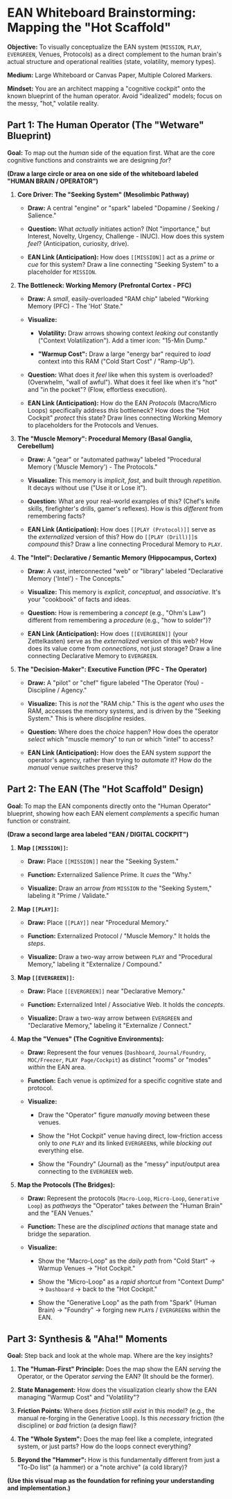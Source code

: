 # EAN Whiteboard Brainstorming: Mapping the "Hot Scaffold"

**Objective:** To visually conceptualize the EAN system (`MISSION`, `PLAY`, `EVERGREEN`, Venues, Protocols) as a direct complement to the human brain's actual structure and operational realities (state, volatility, memory types).

**Medium:** Large Whiteboard or Canvas Paper, Multiple Colored Markers.

**Mindset:** You are an architect mapping a "cognitive cockpit" onto the known blueprint of the human operator. Avoid "idealized" models; focus on the messy, "hot," volatile reality.

## Part 1: The Human Operator (The "Wetware" Blueprint)

**Goal:** To map out the _human_ side of the equation first. What are the core cognitive functions and constraints we are designing _for_?

**(Draw a large circle or area on one side of the whiteboard labeled "HUMAN BRAIN / OPERATOR")**

1. **Core Driver: The "Seeking System" (Mesolimbic Pathway)**
    
    - **Draw:** A central "engine" or "spark" labeled "Dopamine / Seeking / Salience."
        
    - **Question:** What _actually_ initiates action? (Not "importance," but Interest, Novelty, Urgency, Challenge - INUC). How does this system _feel_? (Anticipation, curiosity, drive).
        
    - **EAN Link (Anticipation):** How does `[[MISSION]]` act as a _prime_ or _cue_ for this system? Draw a line connecting "Seeking System" to a placeholder for `MISSION`.
        
2. **The Bottleneck: Working Memory (Prefrontal Cortex - PFC)**
    
    - **Draw:** A _small_, easily-overloaded "RAM chip" labeled "Working Memory (PFC) - The 'Hot' State."
        
    - **Visualize:**
        
        - **Volatility:** Draw arrows showing context _leaking out_ constantly ("Context Volatilization"). Add a timer icon: "15-Min Dump."
            
        - **"Warmup Cost":** Draw a large "energy bar" required to _load_ context into this RAM ("Cold Start Cost" / "Ramp-Up").
            
    - **Question:** What does it _feel_ like when this system is overloaded? (Overwhelm, "wall of awful"). What does it feel like when it's "hot" and "in the pocket"? (Flow, effortless execution).
        
    - **EAN Link (Anticipation):** How do the EAN _Protocols_ (Macro/Micro Loops) specifically address _this_ bottleneck? How does the "Hot Cockpit" _protect_ this state? Draw lines connecting Working Memory to placeholders for the Protocols and Venues.
        
3. **The "Muscle Memory": Procedural Memory (Basal Ganglia, Cerebellum)**
    
    - **Draw:** A "gear" or "automated pathway" labeled "Procedural Memory ('Muscle Memory') - The Protocols."
        
    - **Visualize:** This memory is _implicit_, _fast_, and built through _repetition_. It decays without use ("Use it or Lose it").
        
    - **Question:** What are your real-world examples of this? (Chef's knife skills, firefighter's drills, gamer's reflexes). How is this _different_ from remembering facts?
        
    - **EAN Link (Anticipation):** How does `[[PLAY (Protocol)]]` serve as the _externalized_ version of this? How do `[[PLAY (Drill)]]`s _compound_ this? Draw a line connecting Procedural Memory to `PLAY`.
        
4. **The "Intel": Declarative / Semantic Memory (Hippocampus, Cortex)**
    
    - **Draw:** A vast, interconnected "web" or "library" labeled "Declarative Memory ('Intel') - The Concepts."
        
    - **Visualize:** This memory is _explicit_, _conceptual_, and _associative_. It's your "cookbook" of facts and ideas.
        
    - **Question:** How is remembering a _concept_ (e.g., "Ohm's Law") different from remembering a _procedure_ (e.g., "how to solder")?
        
    - **EAN Link (Anticipation):** How does `[[EVERGREEN]]` (your Zettelkasten) serve as the _externalized_ version of this web? How does its value come from _connections_, not just storage? Draw a line connecting Declarative Memory to `EVERGREEN`.
        
5. **The "Decision-Maker": Executive Function (PFC - The Operator)**
    
    - **Draw:** A "pilot" or "chef" figure labeled "The Operator (You) - Discipline / Agency."
        
    - **Visualize:** This is _not_ the "RAM chip." This is the _agent_ who _uses_ the RAM, accesses the memory systems, and is driven by the "Seeking System." This is where _discipline_ resides.
        
    - **Question:** Where does the _choice_ happen? How does the operator _select_ which "muscle memory" to run or which "intel" to access?
        
    - **EAN Link (Anticipation):** How does the EAN system _support_ the operator's agency, rather than trying to _automate_ it? How do the _manual_ venue switches preserve this?
        

## Part 2: The EAN (The "Hot Scaffold" Design)

**Goal:** To map the EAN components directly onto the "Human Operator" blueprint, showing how each EAN element _complements_ a specific human function or constraint.

**(Draw a second large area labeled "EAN / DIGITAL COCKPIT")**

1. **Map `[[MISSION]]`:**
    
    - **Draw:** Place `[[MISSION]]` near the "Seeking System."
        
    - **Function:** Externalized Salience Prime. It _cues_ the "Why."
        
    - **Visualize:** Draw an arrow _from_ `MISSION` _to_ the "Seeking System," labeling it "Prime / Validate."
        
2. **Map `[[PLAY]]`:**
    
    - **Draw:** Place `[[PLAY]]` near "Procedural Memory."
        
    - **Function:** Externalized Protocol / "Muscle Memory." It holds the _steps_.
        
    - **Visualize:** Draw a two-way arrow between `PLAY` and "Procedural Memory," labeling it "Externalize / Compound."
        
3. **Map `[[EVERGREEN]]`:**
    
    - **Draw:** Place `[[EVERGREEN]]` near "Declarative Memory."
        
    - **Function:** Externalized Intel / Associative Web. It holds the _concepts_.
        
    - **Visualize:** Draw a two-way arrow between `EVERGREEN` and "Declarative Memory," labeling it "Externalize / Connect."
        
4. **Map the "Venues" (The Cognitive Environments):**
    
    - **Draw:** Represent the four venues (`Dashboard`, `Journal/Foundry`, `MOC/Freezer`, `PLAY Page/Cockpit`) as distinct "rooms" or "modes" _within_ the EAN area.
        
    - **Function:** Each venue is _optimized_ for a specific cognitive state and protocol.
        
    - **Visualize:**
        
        - Draw the "Operator" figure _manually moving_ between these venues.
            
        - Show the "Hot Cockpit" venue having direct, low-friction access only to _one_ `PLAY` and its linked `EVERGREEN`s, while _blocking out_ everything else.
            
        - Show the "Foundry" (Journal) as the "messy" input/output area connecting to the `EVERGREEN` web.
            
5. **Map the Protocols (The Bridges):**
    
    - **Draw:** Represent the protocols (`Macro-Loop`, `Micro-Loop`, `Generative Loop`) as _pathways_ the "Operator" takes _between_ the "Human Brain" and the "EAN Venues."
        
    - **Function:** These are the _disciplined actions_ that manage state and bridge the separation.
        
    - **Visualize:**
        
        - Show the "Macro-Loop" as the _daily path_ from "Cold Start" -> Warmup Venues -> "Hot Cockpit."
            
        - Show the "Micro-Loop" as a _rapid shortcut_ from "Context Dump" -> `Dashboard` -> back to the "Hot Cockpit."
            
        - Show the "Generative Loop" as the path from "Spark" (Human Brain) -> "Foundry" -> forging new `PLAY`s / `EVERGREEN`s within the EAN.
            

## Part 3: Synthesis & "Aha!" Moments

**Goal:** Step back and look at the whole map. Where are the key insights?

1. **The "Human-First" Principle:** Does the map show the EAN _serving_ the Operator, or the Operator _serving_ the EAN? (It should be the former).
    
2. **State Management:** How does the visualization clearly show the EAN managing "Warmup Cost" and "Volatility"?
    
3. **Friction Points:** Where does _friction still exist_ in this model? (e.g., the manual re-forging in the Generative Loop). Is this _necessary_ friction (the discipline) or _bad_ friction (a design flaw)?
    
4. **The "Whole System":** Does the map feel like a complete, integrated system, or just parts? How do the loops connect everything?
    
5. **Beyond the "Hammer":** How is this fundamentally different from just a "To-Do list" (a hammer) or a "note archive" (a cold library)?
    

**(Use this visual map as the foundation for refining your understanding and implementation.)**
